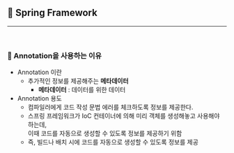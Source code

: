 ## :round_pushpin: Spring Framework

***

<br> 

### :pushpin: Annotation을 사용하는 이유

- Annotation 이란
  - 추가적인 정보를 제공해주는 **메타데이터**
    - **메타데이터** : 데이터를 위한 데이터
- Annotation 용도
  - 컴파일러에게 코드 작성 문법 에러를 체크하도록 정보를 제공한다.
  - 스프링 프레임워크가 IoC 컨테이너에 의해 미리 객체를 생성해놓고 사용해야 하는데,<br> 이때 코드를 자동으로 생성할 수 있도록 정보를 제공하기 위함
  - 즉, 빌드나 배치 시에 코드를 자동으로 생성할 수 있도록 정보를 제공

